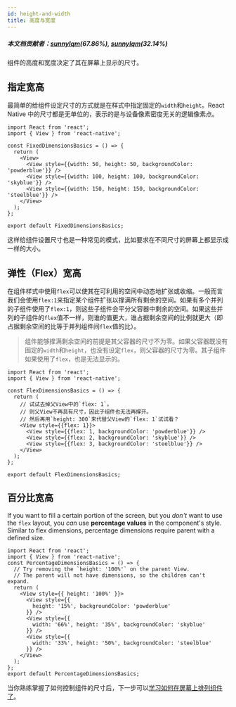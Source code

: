 ```yaml
---
id: height-and-width
title: 高度与宽度
---
```


##### 本文档贡献者：[sunnylqm](https://github.com/search?q=sunnylqm&type=Users)(67.86%), [sunnylqm](https://github.com/search?q=sunnylqm&type=Users)(32.14%)

组件的高度和宽度决定了其在屏幕上显示的尺寸。

## 指定宽高

最简单的给组件设定尺寸的方式就是在样式中指定固定的`width`和`height`。React Native 中的尺寸都是无单位的，表示的是与设备像素密度无关的逻辑像素点。

```SnackPlayer name=Height%20and%20Width
import React from 'react';
import { View } from 'react-native';

const FixedDimensionsBasics = () => {
  return (
    <View>
      <View style={{width: 50, height: 50, backgroundColor: 'powderblue'}} />
      <View style={{width: 100, height: 100, backgroundColor: 'skyblue'}} />
      <View style={{width: 150, height: 150, backgroundColor: 'steelblue'}} />
    </View>
  );
};

export default FixedDimensionsBasics;
```

这样给组件设置尺寸也是一种常见的模式，比如要求在不同尺寸的屏幕上都显示成一样的大小。

## 弹性（Flex）宽高

在组件样式中使用`flex`可以使其在可利用的空间中动态地扩张或收缩。一般而言我们会使用`flex:1`来指定某个组件扩张以撑满所有剩余的空间。如果有多个并列的子组件使用了`flex:1`，则这些子组件会平分父容器中剩余的空间。如果这些并列的子组件的`flex`值不一样，则谁的值更大，谁占据剩余空间的比例就更大（即占据剩余空间的比等于并列组件间`flex`值的比）。

> 组件能够撑满剩余空间的前提是其父容器的尺寸不为零。如果父容器既没有固定的`width`和`height`，也没有设定`flex`，则父容器的尺寸为零。其子组件如果使用了`flex`，也是无法显示的。

```SnackPlayer name=Flex%20Dimensions
import React from 'react';
import { View } from 'react-native';

const FlexDimensionsBasics = () => {
  return (
    // 试试去掉父View中的`flex: 1`。
    // 则父View不再具有尺寸，因此子组件也无法再撑开。
    // 然后再用`height: 300`来代替父View的`flex: 1`试试看？
    <View style={{flex: 1}}>
      <View style={{flex: 1, backgroundColor: 'powderblue'}} />
      <View style={{flex: 2, backgroundColor: 'skyblue'}} />
      <View style={{flex: 3, backgroundColor: 'steelblue'}} />
    </View>
  );
};

export default FlexDimensionsBasics;
```

## 百分比宽高

If you want to fill a certain portion of the screen, but you _don't_ want to use the `flex` layout, you _can_ use **percentage values** in the component's style. Similar to flex dimensions, percentage dimensions require parent with a defined size.

```SnackPlayer name=Percentage%20Dimensions
import React from 'react';
import { View } from 'react-native';
const PercentageDimensionsBasics = () => {
  // Try removing the `height: '100%'` on the parent View.
  // The parent will not have dimensions, so the children can't expand.
  return (
    <View style={{ height: '100%' }}>
      <View style={{
        height: '15%', backgroundColor: 'powderblue'
      }} />
      <View style={{
        width: '66%', height: '35%', backgroundColor: 'skyblue'
      }} />
      <View style={{
        width: '33%', height: '50%', backgroundColor: 'steelblue'
      }} />
    </View>
  );
};
export default PercentageDimensionsBasics;
```

当你熟练掌握了如何控制组件的尺寸后，下一步可以[学习如何在屏幕上排列组件了](flexbox.md)。
